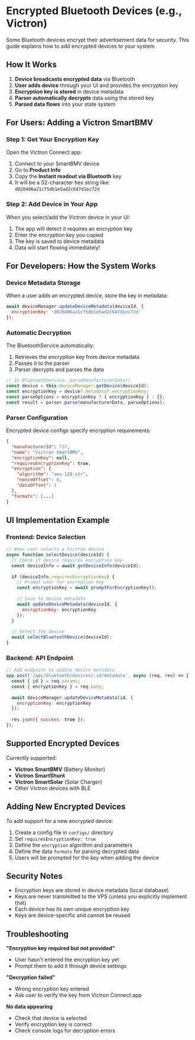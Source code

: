 # Encrypted Bluetooth Devices (e.g., Victron)

Some Bluetooth devices encrypt their advertisement data for security. This guide explains how to add encrypted devices to your system.

## How It Works

1. **Device broadcasts encrypted data** via Bluetooth
2. **User adds device** through your UI and provides the encryption key
3. **Encryption key is stored** in device metadata
4. **Parser automatically decrypts** data using the stored key
5. **Parsed data flows** into your state system

## For Users: Adding a Victron SmartBMV

### Step 1: Get Your Encryption Key

Open the Victron Connect app:
1. Connect to your SmartBMV device
2. Go to **Product Info**
3. Copy the **Instant readout via Bluetooth** key
4. It will be a 32-character hex string like: `d020496a21cf5db1e5ad2c647d1ec72d`

### Step 2: Add Device in Your App

When you select/add the Victron device in your UI:
1. The app will detect it requires an encryption key
2. Enter the encryption key you copied
3. The key is saved to device metadata
4. Data will start flowing immediately!

## For Developers: How the System Works

### Device Metadata Storage

When a user adds an encrypted device, store the key in metadata:

```javascript
await deviceManager.updateDeviceMetadata(deviceId, {
  encryptionKey: 'd020496a21cf5db1e5ad2c647d1ec72d'
});
```

### Automatic Decryption

The BluetoothService automatically:
1. Retrieves the encryption key from device metadata
2. Passes it to the parser
3. Parser decrypts and parses the data

```javascript
// In BluetoothService._parseManufacturerData()
const device = this.deviceManager.getDevice(deviceId);
const encryptionKey = device?.metadata?.encryptionKey;
const parseOptions = encryptionKey ? { encryptionKey } : {};
const result = parser.parse(manufacturerData, parseOptions);
```

### Parser Configuration

Encrypted device configs specify encryption requirements:

```json
{
  "manufacturerId": 737,
  "name": "Victron SmartBMV",
  "encryptionKey": null,
  "requiresEncryptionKey": true,
  "encryption": {
    "algorithm": "aes-128-ctr",
    "nonceOffset": 0,
    "dataOffset": 1
  },
  "formats": [...]
}
```

## UI Implementation Example

### Frontend: Device Selection

```javascript
// When user selects a Victron device
async function selectDevice(deviceId) {
  // Check if device requires encryption key
  const deviceInfo = await getDeviceInfo(deviceId);
  
  if (deviceInfo.requiresEncryptionKey) {
    // Prompt user for encryption key
    const encryptionKey = await promptForEncryptionKey();
    
    // Save to device metadata
    await updateDeviceMetadata(deviceId, {
      encryptionKey: encryptionKey
    });
  }
  
  // Select the device
  await selectBluetoothDevice(deviceId);
}
```

### Backend: API Endpoint

```javascript
// Add endpoint to update device metadata
app.post('/api/bluetooth/devices/:id/metadata', async (req, res) => {
  const { id } = req.params;
  const { encryptionKey } = req.body;
  
  await deviceManager.updateDeviceMetadata(id, {
    encryptionKey: encryptionKey
  });
  
  res.json({ success: true });
});
```

## Supported Encrypted Devices

Currently supported:
- **Victron SmartBMV** (Battery Monitor)
- **Victron SmartShunt**
- **Victron SmartSolar** (Solar Charger)
- Other Victron devices with BLE

## Adding New Encrypted Devices

To add support for a new encrypted device:

1. Create a config file in `configs/` directory
2. Set `requiresEncryptionKey: true`
3. Define the `encryption` algorithm and parameters
4. Define the data `formats` for parsing decrypted data
5. Users will be prompted for the key when adding the device

## Security Notes

- Encryption keys are stored in device metadata (local database)
- Keys are never transmitted to the VPS (unless you explicitly implement that)
- Each device has its own unique encryption key
- Keys are device-specific and cannot be reused

## Troubleshooting

**"Encryption key required but not provided"**
- User hasn't entered the encryption key yet
- Prompt them to add it through device settings

**"Decryption failed"**
- Wrong encryption key entered
- Ask user to verify the key from Victron Connect app

**No data appearing**
- Check that device is selected
- Verify encryption key is correct
- Check console logs for decryption errors
